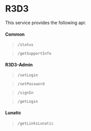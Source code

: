 # R3D3

This service provides the following api:

#### Common
> `/status`

> `/getSupportInfo`

#### R3D3-Admin
> `/setLogin`

> `/setPassword`

> `/signIn`

> `/getLogin`

#### Lunatic

> `/getLinksLunatic`
